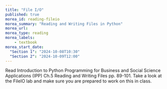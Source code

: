 ```yaml
---
title: "File I/O"
published: true
morea_id: reading-fileio
morea_summary: "Reading and Writing Files in Python"
morea_url: 
morea_type: reading
morea_labels:
    - textbook
morea_start_date:
  "Section 1": "2024-10-08T10:30"
  "Section 2": "2024-10-09T12:00"
---
```


Read Introduction to Python Programming for Business and Social Science Applications (IPP) Ch.5 Reading and Writing Files pp. 89-101. Take a look at the FileIO lab and make sure you are prepared to work on this in class.